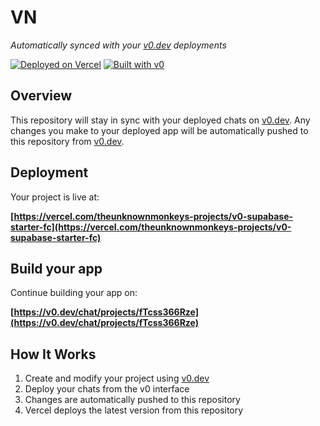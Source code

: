 # VN

*Automatically synced with your [v0.dev](https://v0.dev) deployments*

[![Deployed on Vercel](https://img.shields.io/badge/Deployed%20on-Vercel-black?style=for-the-badge&logo=vercel)](https://vercel.com/theunknownmonkeys-projects/v0-supabase-starter-fc)
[![Built with v0](https://img.shields.io/badge/Built%20with-v0.dev-black?style=for-the-badge)](https://v0.dev/chat/projects/fTcss366Rze)

## Overview

This repository will stay in sync with your deployed chats on [v0.dev](https://v0.dev).
Any changes you make to your deployed app will be automatically pushed to this repository from [v0.dev](https://v0.dev).

## Deployment

Your project is live at:

**[https://vercel.com/theunknownmonkeys-projects/v0-supabase-starter-fc](https://vercel.com/theunknownmonkeys-projects/v0-supabase-starter-fc)**

## Build your app

Continue building your app on:

**[https://v0.dev/chat/projects/fTcss366Rze](https://v0.dev/chat/projects/fTcss366Rze)**

## How It Works

1. Create and modify your project using [v0.dev](https://v0.dev)
2. Deploy your chats from the v0 interface
3. Changes are automatically pushed to this repository
4. Vercel deploys the latest version from this repository

